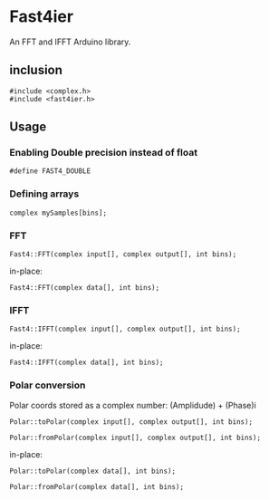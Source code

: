 # Fast4ier
An FFT and IFFT Arduino library.

## inclusion

```
#include <complex.h>
#include <fast4ier.h>
```

## Usage
### Enabling Double precision instead of float

`#define FAST4_DOUBLE`

### Defining arrays

`complex mySamples[bins];`

### FFT

`Fast4::FFT(complex input[], complex output[], int bins);`

in-place:

`Fast4::FFT(complex data[], int bins);`

### IFFT

`Fast4::IFFT(complex input[], complex output[], int bins);`

in-place:

`Fast4::IFFT(complex data[], int bins);`
### Polar conversion
Polar coords stored as a complex number: (Amplidude) + (Phase)i

`Polar::toPolar(complex input[], complex output[], int bins);`

`Polar::fromPolar(complex input[], complex output[], int bins);`

in-place:

`Polar::toPolar(complex data[], int bins);`

`Polar::fromPolar(complex data[], int bins);`
